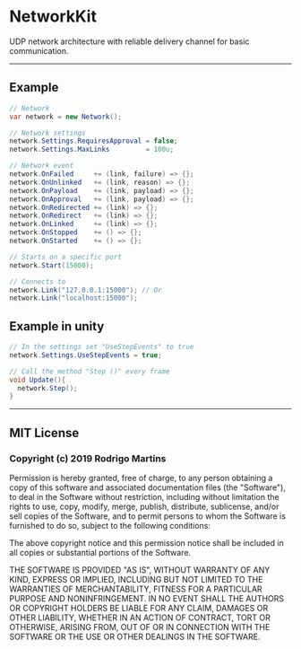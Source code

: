 # NetworkKit
UDP network architecture with reliable delivery channel for basic communication.

***

## Example

```C#
// Network
var network = new Network();

// Network settings
network.Settings.RequiresApproval = false;
network.Settings.MaxLinks         = 100u;

// Network event
network.OnFailed     += (link, failure) => {};
network.OnUnlinked   += (link, reason) => {};
network.OnPayload    += (link, payload) => {};
network.OnApproval   += (link, payload) => {};
network.OnRedirected += (link) => {};
network.OnRedirect   += (link) => {};
network.OnLinked     += (link) => {};
network.OnStopped    += () => {};
network.OnStarted    += () => {};

// Starts on a specific port
network.Start(15000);

// Connects to
network.Link("127.0.0.1:15000"); // Or
network.Link("localhost:15000");
```

## Example in unity

```C#
// In the settings set "UseStepEvents" to true
network.Settings.UseStepEvents = true;

// Call the method "Step ()" every frame
void Update(){
  network.Step();
}
```

***

## MIT License

### Copyright (c) 2019 Rodrigo Martins

Permission is hereby granted, free of charge, to any person obtaining a copy
of this software and associated documentation files (the "Software"), to deal
in the Software without restriction, including without limitation the rights
to use, copy, modify, merge, publish, distribute, sublicense, and/or sell
copies of the Software, and to permit persons to whom the Software is
furnished to do so, subject to the following conditions:

The above copyright notice and this permission notice shall be included in all
copies or substantial portions of the Software.

THE SOFTWARE IS PROVIDED "AS IS", WITHOUT WARRANTY OF ANY KIND, EXPRESS OR
IMPLIED, INCLUDING BUT NOT LIMITED TO THE WARRANTIES OF MERCHANTABILITY,
FITNESS FOR A PARTICULAR PURPOSE AND NONINFRINGEMENT. IN NO EVENT SHALL THE
AUTHORS OR COPYRIGHT HOLDERS BE LIABLE FOR ANY CLAIM, DAMAGES OR OTHER
LIABILITY, WHETHER IN AN ACTION OF CONTRACT, TORT OR OTHERWISE, ARISING FROM,
OUT OF OR IN CONNECTION WITH THE SOFTWARE OR THE USE OR OTHER DEALINGS IN THE
SOFTWARE.
